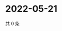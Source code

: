 # 2022-05-21

共 0 条

<!-- BEGIN WEIBO -->
<!-- 最后更新时间 Sat May 21 2022 20:27:14 GMT+0800 (China Standard Time) -->

<!-- END WEIBO -->
